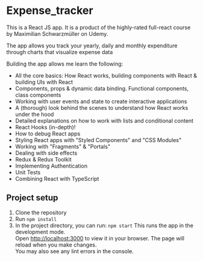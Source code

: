 # Expense_tracker

This is a React JS app. It is a product of the highly-rated full-react course by Maximilian Schwarzmüller on Udemy.

The app allows you track your yearly, daily and monthly expenditure through charts that visualize expense data

Building the app allows me learn the following:

* All the core basics: How React works, building components with React & building UIs with React
* Components, props & dynamic data binding. Functional components, class components
* Working with user events and state to create interactive applications
* A (thorough) look behind the scenes to understand how React works under the hood
* Detailed explanations on how to work with lists and conditional content
* React Hooks (in-depth)!
* How to debug React apps
* Styling React apps with "Styled Components" and "CSS Modules"
* Working with "Fragments" & "Portals"
* Dealing with side effects
* Redux & Redux Toolkit
* Implementing Authentication
* Unit Tests
* Combining React with TypeScript


## Project setup
1. Clone the repository
1. Run `npm install`
1. In the project directory, you can run:
`npm start`
This runs the app in the development mode.\
Open [http://localhost:3000](http://localhost:3000) to view it in your browser.
The page will reload when you make changes.\
You may also see any lint errors in the console.
